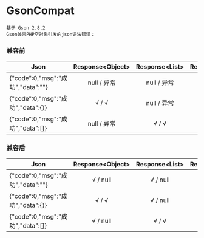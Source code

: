 # GsonCompat
    基于 Gson 2.8.2
    Gson兼容PHP空对象引发的json语法错误：


### 兼容前
| Json | Response\<Object\> | Response\<List\> | Response\<Map\>
| - | :-: | :-: | :-: |
| {"code":0,"msg":"成功","data":""} | null / 异常 | null / 异常 | null / 异常 |
| {"code":0,"msg":"成功","data":{}} | √ / √ | null / 异常 | √ / √ |
| {"code":0,"msg":"成功","data":[]} | null / 异常 | √ / √ | null / 异常 |



### 兼容后
| Json | Response\<Object\> | Response\<List\> | Response\<Map\> |
| - | :-: | :-: | :-: |
| {"code":0,"msg":"成功","data":""} | √ / null | √ / null | √ / null |
| {"code":0,"msg":"成功","data":{}} | √ / √ | √ / null | √ / √ |
| {"code":0,"msg":"成功","data":[]} | √ / null | √ / √ | √ / null |

